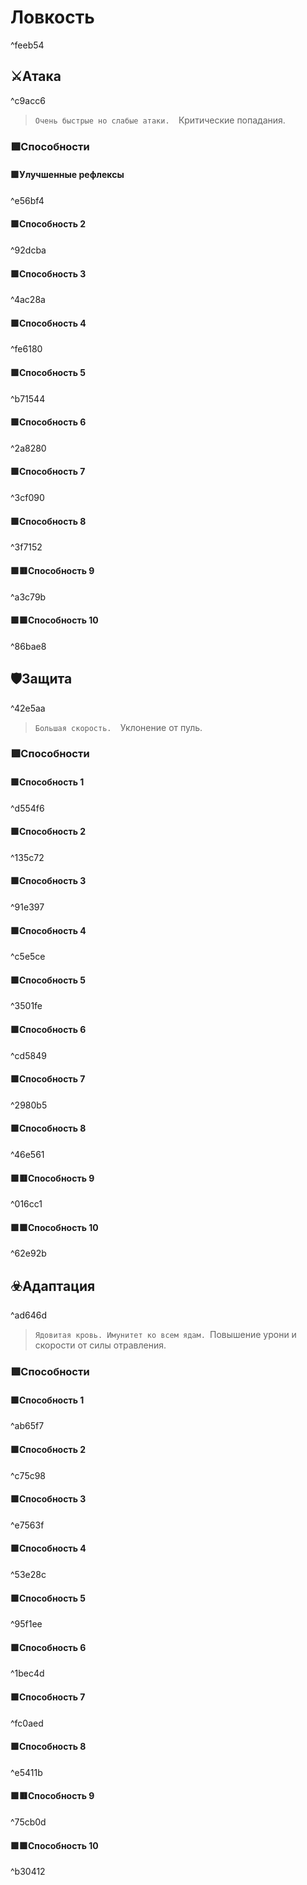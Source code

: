 # Ловкость

^feeb54

## ⚔️Атака

^c9acc6

> `Очень быстрые но слабые атаки. 
> `Критические попадания.
### 🟩Способности

#### 🟩Улучшенные рефлексы

^e56bf4

#### 🟩Способность 2

^92dcba

#### 🟩Способность 3

^4ac28a

#### 🟩Способность 4

^fe6180

#### 🟩Способность 5

^b71544

#### 🟩Способность 6

^2a8280

#### 🟩Способность 7

^3cf090

#### 🟩Способность 8

^3f7152

#### 🟩🟥Способность 9

^a3c79b

#### 🟩🟪Способность 10

^86bae8

## 🛡️Защита

^42e5aa

> `Большая скорость. 
> `Уклонение от пуль.
### 🟩Способности
#### 🟩Способность 1

^d554f6

#### 🟩Способность 2

^135c72

#### 🟩Способность 3

^91e397

#### 🟩Способность 4

^c5e5ce

#### 🟩Способность 5

^3501fe

#### 🟩Способность 6

^cd5849

#### 🟩Способность 7

^2980b5

#### 🟩Способность 8

^46e561

#### 🟩🟥Способность 9

^016cc1

#### 🟩🟪Способность 10

^62e92b

## ☣️Адаптация

^ad646d

> `Ядовитая кровь. Имунитет ко всем ядам.
> `Повышение урони и скорости от силы отравления.
### 🟩Способности
#### 🟩Способность 1

^ab65f7

#### 🟩Способность 2

^c75c98

#### 🟩Способность 3

^e7563f

#### 🟩Способность 4

^53e28c

#### 🟩Способность 5

^95f1ee

#### 🟩Способность 6

^1bec4d

#### 🟩Способность 7

^fc0aed

#### 🟩Способность 8

^e5411b

#### 🟩🟥Способность 9

^75cb0d

#### 🟩🟪Способность 10

^b30412
